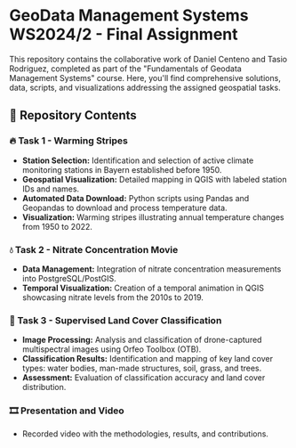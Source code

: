 <h1>GeoData Management Systems WS2024/2 - Final Assignment</h1> 

This repository contains the collaborative work of Daniel Centeno and Tasio Rodriguez, completed as part of the "Fundamentals of Geodata Management Systems" course. Here, you'll find comprehensive solutions, data, scripts, and visualizations addressing the assigned geospatial tasks.

<h2>📂 Repository Contents</h2>

<h3>🔥 Task 1 - Warming Stripes</h3>

* **Station Selection:** Identification and selection of active climate monitoring stations in Bayern established before 1950.
* **Geospatial Visualization:** Detailed mapping in QGIS with labeled station IDs and names.
* **Automated Data Download:** Python scripts using Pandas and Geopandas to download and process temperature data.
* **Visualization:** Warming stripes illustrating annual temperature changes from 1950 to 2022.

<h3>💧 Task 2 - Nitrate Concentration Movie</h3>

* **Data Management:** Integration of nitrate concentration measurements into PostgreSQL/PostGIS.
* **Temporal Visualization:** Creation of a temporal animation in QGIS showcasing nitrate levels from the 2010s to 2019.

<h3>🌳 Task 3 - Supervised Land Cover Classification</h3>

* **Image Processing:** Analysis and classification of drone-captured multispectral images using Orfeo Toolbox (OTB).
* **Classification Results:** Identification and mapping of key land cover types: water bodies, man-made structures, soil, grass, and trees.
* **Assessment:** Evaluation of classification accuracy and land cover distribution.

<h3>🎞️ Presentation and Video</h3>

* Recorded video with the methodologies, results, and contributions.
